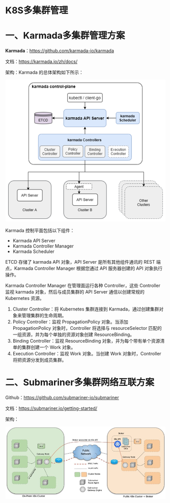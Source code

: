# K8S多集群管理

# 一、Karmada多集群管理方案

**Karmada**：https://github.com/karmada-io/karmada

文档：https://karmada.io/zh/docs/

架构：Karmada 的总体架构如下所示：

![img](../assets/karmada-architecture.png)

Karmada 控制平面包括以下组件：

- Karmada API Server
- Karmada Controller Manager
- Karmada Scheduler

ETCD 存储了 karmada API 对象，API Server 是所有其他组件通讯的 REST 端点，Karmada Controller Manager 根据您通过 API 服务器创建的 API 对象执行操作。

Karmada Controller Manager 在管理面运行各种 Controller，这些 Controller 监视 karmada 对象，然后与成员集群的 API Server 通信以创建常规的 Kubernetes 资源。

1. Cluster Controller：将 Kubernetes 集群连接到 Karmada，通过创建集群对象来管理集群的生命周期。
2. Policy Controller：监视 PropagationPolicy 对象。当添加 PropagationPolicy 对象时，Controller 将选择与 resourceSelector 匹配的一组资源，并为每个单独的资源对象创建 ResourceBinding。
3. Binding Controller：监视 ResourceBinding 对象，并为每个带有单个资源清单的集群创建一个 Work 对象。
4. Execution Controller：监视 Work 对象。当创建 Work 对象时，Controller 将把资源分发到成员集群。

# 二、Submariner多集群网络互联方案

Github：https://github.com/submariner-io/submariner

文档：https://submariner.io/getting-started/

架构：

![img](../assets/submariner-architecture.jpeg)